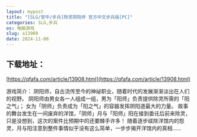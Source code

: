 ```yaml
---
layout: mypost
title: "[SLG/官中/步兵]除灵阴阳师 官方中文步兵版[PC]"
categories: SLG,步兵
os: 电脑游戏
slug: a13908
date: 2024-11-08
---
```


## 下载地址：

[https://qfafa.com/article/13908.html](https://qfafa.com/article/13908.html)

游戏简介：
阴阳师，自古流传至今的神祕职业，随着时代的发展渐渐淡出在人们的视野。
阴阳师由男女各一人组成一组，男为「阳师」负责提供除灵所需的「阳之气」；
女为「阴师」负责成为「阳之气」的容器发挥阴阳道最大的力量。
故事的舞台发生在一间废弃的洋馆，「阴师」月与「阳师」阳在接到委讬后前来除灵，只是没想到，这次的案件比预期中的还要棘手许多！
随着逐步祓除洋馆内的怨灵，月与阳注意到整件事情似乎没有这么简单，一步步揭开洋馆内的真相……